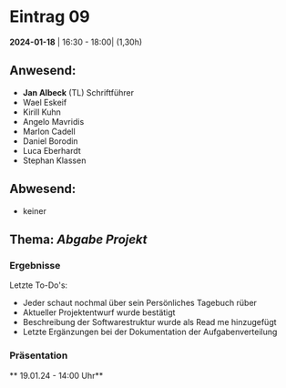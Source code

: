 # **Eintrag 09**
**2024-01-18** | 16:30 - 18:00| (1,30h)

## **Anwesend**:

 * **Jan Albeck** (TL) Schriftführer
 * Wael Eskeif
 * Kirill Kuhn
 * Angelo Mavridis
 * Marlon Cadell
 * Daniel Borodin
 * Luca Eberhardt
 * Stephan Klassen

## **Abwesend**:
* keiner

## **Thema**: *Abgabe Projekt*

### Ergebnisse

Letzte To-Do's:
* Jeder schaut nochmal über sein Persönliches Tagebuch rüber
* Aktueller Projektentwurf wurde bestätigt
* Beschreibung der Softwarestruktur wurde als Read me hinzugefügt
* Letzte Ergänzungen bei der Dokumentation der Aufgabenverteilung


### Präsentation

** 19.01.24 - 14:00 Uhr**

